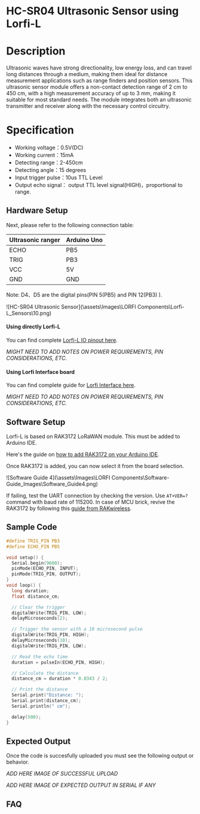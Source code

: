 # HC-SR04 Ultrasonic Sensor using Lorfi-L

# Description

Ultrasonic waves have strong directionality, low energy loss, and can travel long distances through a medium, making them ideal for distance measurement applications such as range finders and position sensors. This ultrasonic sensor module offers a non-contact detection range of 2 cm to 450 cm, with a high measurement accuracy of up to 3 mm, making it suitable for most standard needs. The module integrates both an ultrasonic transmitter and receiver along with the necessary control circuitry.


# Specification

- Working voltage：0.5V(DC)
- Working current：15mA
- Detecting range：2-450cm
- Detecting angle：15 degrees
- Input trigger pulse：10us TTL Level
- Output echo signal： output TTL level signal(HIGH)，proportional to range.

## Hardware Setup

Next, please refer to the following connection table:

| Ultrasonic ranger | Arduino Uno |
|-------------------|-------------|
| ECHO              | PB5         |
| TRIG              | PB3         |
| VCC               | 5V          |
| GND               | GND         |

Note: D4、D5 are the digital pins(PIN 5(PB5) and PIN 12(PB3) ).

![HC-SR04 Ultrasonic Sensor](\assets\Images\LORFI Components\Lorfi-L_Sensors\10.png)

#### Using directly Lorfi-L

You can find complete <a href="/docs/Hardware-Guide.html">Lorfi-L IO pinout here</a>.

*MIGHT NEED TO ADD NOTES ON POWER REQUIREMENTS, PIN CONSIDERATIONS, ETC.*

#### Using Lorfi Interface board

You can find complete guide for <a href="/docs/Hardware-Guide.html">Lorfi Interface here</a>.

*MIGHT NEED TO ADD NOTES ON POWER REQUIREMENTS, PIN CONSIDERATIONS, ETC.*

## Software Setup

Lorfi-L is based on RAK3172 LoRaWAN module. This must be added to Arduino IDE.

Here's the guide on <a href="/docs/Software-Guide.html">how to add RAK3172 on your Arduino IDE</a>.

Once RAK3172 is added, you can now select it from the board selection.

![Software Guide 4](\assets\Images\LORFI Components\Software-Guide_Images\Software_Guide4.png)

If failing, test the UART connection by checking the version. Use `AT+VER=?` command with baud rate of 115200. In case of MCU brick, revive the RAK3172 by following this [guide from RAKwireless](https://learn.rakwireless.com/hc/en-us/articles/26687606549911-How-To-Guide-STM32CubeProgrammer-for-RAK-Modules).

## **Sample Code**
```c
#define TRIG_PIN PB3
#define ECHO_PIN PB5

void setup() {
  Serial.begin(9600);
  pinMode(ECHO_PIN, INPUT);
  pinMode(TRIG_PIN, OUTPUT);
}
void loop() {
  long duration;
  float distance_cm;

  // Clear the trigger
  digitalWrite(TRIG_PIN, LOW);
  delayMicroseconds(2);

  // Trigger the sensor with a 10 microsecond pulse
  digitalWrite(TRIG_PIN, HIGH);
  delayMicroseconds(10);
  digitalWrite(TRIG_PIN, LOW);

  // Read the echo time
  duration = pulseIn(ECHO_PIN, HIGH);

  // Calculate the distance
  distance_cm = duration * 0.0343 / 2;

  // Print the distance
  Serial.print("Distance: ");
  Serial.print(distance_cm);
  Serial.println(" cm");

  delay(500);
}
```

## Expected Output

Once the code is succesfully uploaded you must see the following output or behavior.

*ADD HERE IMAGE OF SUCCESSFUL UPLOAD*

*ADD HERE IMAGE OF EXPECTED OUTPUT IN SERIAL IF ANY*

## FAQ